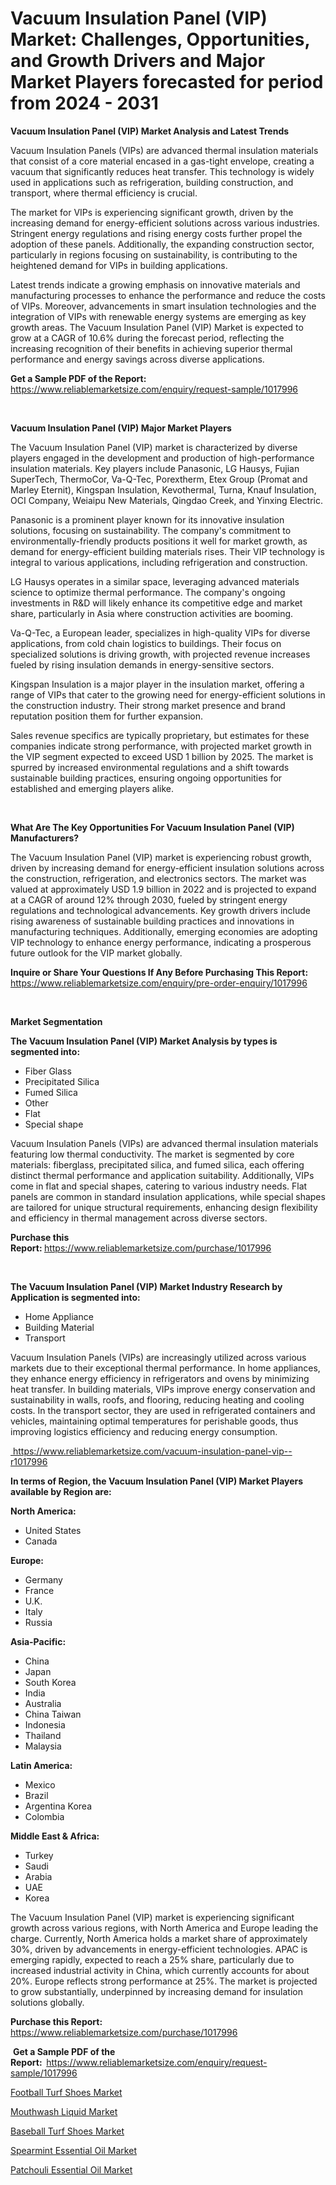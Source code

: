 <p><h1>Vacuum Insulation Panel (VIP) Market: Challenges, Opportunities, and Growth Drivers and Major Market Players forecasted for period from 2024 - 2031</h1></p><p><strong>Vacuum Insulation Panel (VIP) Market Analysis and Latest Trends</strong></p>
<p><p>Vacuum Insulation Panels (VIPs) are advanced thermal insulation materials that consist of a core material encased in a gas-tight envelope, creating a vacuum that significantly reduces heat transfer. This technology is widely used in applications such as refrigeration, building construction, and transport, where thermal efficiency is crucial.</p><p>The market for VIPs is experiencing significant growth, driven by the increasing demand for energy-efficient solutions across various industries. Stringent energy regulations and rising energy costs further propel the adoption of these panels. Additionally, the expanding construction sector, particularly in regions focusing on sustainability, is contributing to the heightened demand for VIPs in building applications.</p><p>Latest trends indicate a growing emphasis on innovative materials and manufacturing processes to enhance the performance and reduce the costs of VIPs. Moreover, advancements in smart insulation technologies and the integration of VIPs with renewable energy systems are emerging as key growth areas. The Vacuum Insulation Panel (VIP) Market is expected to grow at a CAGR of 10.6% during the forecast period, reflecting the increasing recognition of their benefits in achieving superior thermal performance and energy savings across diverse applications.</p></p>
<p><strong>Get a Sample PDF of the Report:&nbsp;</strong> <a href="https://www.reliablemarketsize.com/enquiry/request-sample/1017996">https://www.reliablemarketsize.com/enquiry/request-sample/1017996</a></p>
<p>&nbsp;</p>
<p><strong>Vacuum Insulation Panel (VIP) Major Market Players</strong></p>
<p><p>The Vacuum Insulation Panel (VIP) market is characterized by diverse players engaged in the development and production of high-performance insulation materials. Key players include Panasonic, LG Hausys, Fujian SuperTech, ThermoCor, Va-Q-Tec, Porextherm, Etex Group (Promat and Marley Eternit), Kingspan Insulation, Kevothermal, Turna, Knauf Insulation, OCI Company, Weiaipu New Materials, Qingdao Creek, and Yinxing Electric.</p><p>Panasonic is a prominent player known for its innovative insulation solutions, focusing on sustainability. The company's commitment to environmentally-friendly products positions it well for market growth, as demand for energy-efficient building materials rises. Their VIP technology is integral to various applications, including refrigeration and construction.</p><p>LG Hausys operates in a similar space, leveraging advanced materials science to optimize thermal performance. The company's ongoing investments in R&D will likely enhance its competitive edge and market share, particularly in Asia where construction activities are booming.</p><p>Va-Q-Tec, a European leader, specializes in high-quality VIPs for diverse applications, from cold chain logistics to buildings. Their focus on specialized solutions is driving growth, with projected revenue increases fueled by rising insulation demands in energy-sensitive sectors.</p><p>Kingspan Insulation is a major player in the insulation market, offering a range of VIPs that cater to the growing need for energy-efficient solutions in the construction industry. Their strong market presence and brand reputation position them for further expansion.</p><p>Sales revenue specifics are typically proprietary, but estimates for these companies indicate strong performance, with projected market growth in the VIP segment expected to exceed USD 1 billion by 2025. The market is spurred by increased environmental regulations and a shift towards sustainable building practices, ensuring ongoing opportunities for established and emerging players alike.</p></p>
<p>&nbsp;</p>
<p><strong>What Are The Key Opportunities For Vacuum Insulation Panel (VIP) Manufacturers?</strong></p>
<p><p>The Vacuum Insulation Panel (VIP) market is experiencing robust growth, driven by increasing demand for energy-efficient insulation solutions across the construction, refrigeration, and electronics sectors. The market was valued at approximately USD 1.9 billion in 2022 and is projected to expand at a CAGR of around 12% through 2030, fueled by stringent energy regulations and technological advancements. Key growth drivers include rising awareness of sustainable building practices and innovations in manufacturing techniques. Additionally, emerging economies are adopting VIP technology to enhance energy performance, indicating a prosperous future outlook for the VIP market globally.</p></p>
<p><strong>Inquire or Share Your Questions If Any Before Purchasing This Report:</strong> <a href="https://www.reliablemarketsize.com/enquiry/pre-order-enquiry/1017996">https://www.reliablemarketsize.com/enquiry/pre-order-enquiry/1017996</a></p>
<p>&nbsp;</p>
<p><strong>Market Segmentation</strong></p>
<p><strong>The Vacuum Insulation Panel (VIP) Market Analysis by types is segmented into:</strong></p>
<p><ul><li>Fiber Glass</li><li>Precipitated Silica</li><li>Fumed Silica</li><li>Other</li><li>Flat</li><li>Special shape</li></ul></p>
<p><p>Vacuum Insulation Panels (VIPs) are advanced thermal insulation materials featuring low thermal conductivity. The market is segmented by core materials: fiberglass, precipitated silica, and fumed silica, each offering distinct thermal performance and application suitability. Additionally, VIPs come in flat and special shapes, catering to various industry needs. Flat panels are common in standard insulation applications, while special shapes are tailored for unique structural requirements, enhancing design flexibility and efficiency in thermal management across diverse sectors.</p></p>
<p><strong>Purchase this Report:&nbsp;</strong><a href="https://www.reliablemarketsize.com/purchase/1017996">https://www.reliablemarketsize.com/purchase/1017996</a></p>
<p>&nbsp;</p>
<p><strong>The Vacuum Insulation Panel (VIP) Market Industry Research by Application is segmented into:</strong></p>
<p><ul><li>Home Appliance</li><li>Building Material</li><li>Transport</li></ul></p>
<p><p>Vacuum Insulation Panels (VIPs) are increasingly utilized across various markets due to their exceptional thermal performance. In home appliances, they enhance energy efficiency in refrigerators and ovens by minimizing heat transfer. In building materials, VIPs improve energy conservation and sustainability in walls, roofs, and flooring, reducing heating and cooling costs. In the transport sector, they are used in refrigerated containers and vehicles, maintaining optimal temperatures for perishable goods, thus improving logistics efficiency and reducing energy consumption.</p></p>
<p><a href="https://www.reliablemarketsize.com/vacuum-insulation-panel-vip--r1017996">&nbsp;https://www.reliablemarketsize.com/vacuum-insulation-panel-vip--r1017996</a></p>
<p><strong>In terms of Region, the Vacuum Insulation Panel (VIP) Market Players available by Region are:</strong></p>
<p>
    <p> <strong> North America: </strong>
        <ul>
            <li>United States</li>
            <li>Canada</li>
        </ul>
        </p> 
    <p> <strong> Europe: </strong>
        <ul>
            <li>Germany</li>
            <li>France</li>
            <li>U.K.</li>
            <li>Italy</li>
            <li>Russia</li>
        </ul>
        </p> 
    <p> <strong> Asia-Pacific: </strong>
        <ul>
            <li>China</li>
            <li>Japan</li>
            <li>South Korea</li>
            <li>India</li>
            <li>Australia</li>
            <li>China Taiwan</li>
            <li>Indonesia</li>
            <li>Thailand</li>
            <li>Malaysia</li>
        </ul>
        </p> 
    <p> <strong> Latin America: </strong>
        <ul>
            <li>Mexico</li>
            <li>Brazil</li>
            <li>Argentina Korea</li>
            <li>Colombia</li>
        </ul>
        </p> 
    <p> <strong> Middle East & Africa: </strong>
        <ul>
            <li>Turkey</li>
            <li>Saudi</li>
            <li>Arabia</li>
            <li>UAE</li>
            <li>Korea</li>
        </ul>
    </p>
    </p>
<p><p>The Vacuum Insulation Panel (VIP) market is experiencing significant growth across various regions, with North America and Europe leading the charge. Currently, North America holds a market share of approximately 30%, driven by advancements in energy-efficient technologies. APAC is emerging rapidly, expected to reach a 25% share, particularly due to increased industrial activity in China, which currently accounts for about 20%. Europe reflects strong performance at 25%. The market is projected to grow substantially, underpinned by increasing demand for insulation solutions globally.</p></p>
<p><strong>Purchase this Report: </strong><a href="https://www.reliablemarketsize.com/purchase/1017996">https://www.reliablemarketsize.com/purchase/1017996</a></p>
<p>&nbsp;<strong>Get a Sample PDF of the Report:&nbsp;&nbsp;</strong><a href="https://www.reliablemarketsize.com/enquiry/request-sample/1017996">https://www.reliablemarketsize.com/enquiry/request-sample/1017996</a></p>
<p><strong></strong></p>
<p><p><a href="https://www.linkedin.com/pulse/football-turf-shoes-market-global-regional-analysis-focus-buwye?trackingId=5LoawLRmRWyrF7fGa18whA%3D%3D">Football Turf Shoes Market</a></p><p><a href="https://medium.com/@philipwolf32/the-global-mouthwash-liquid-market-is-projected-to-experience-an-annual-growth-rate-of-13-7-a98f41fabda9">Mouthwash Liquid Market</a></p><p><a href="https://www.linkedin.com/pulse/how-regional-markets-adapting-baseball-turf-shoes-market-jov6e?trackingId=%2BYRZ1ggrSACqUcX1Z1AHLg%3D%3D">Baseball Turf Shoes Market</a></p><p><a href="https://issuu.com/reportprime-2/docs/spearmint-essential-oil-market-size_9f785a43544f90">Spearmint Essential Oil Market</a></p><p><a href="https://issuu.com/reportprime-2/docs/patchouli-essential-oil-market-size_ee36f47b922111">Patchouli Essential Oil Market</a></p></p>